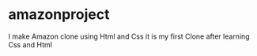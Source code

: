 # amazonproject
I make Amazon clone using Html and Css it is my first Clone after learning Css and Html
